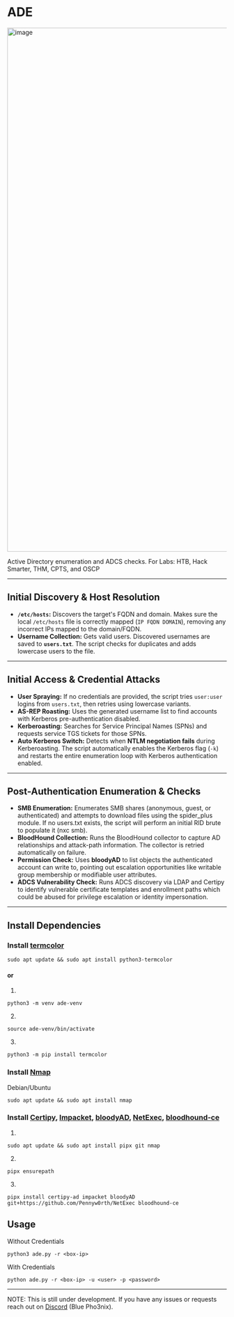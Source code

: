 # ADE

<img width="1669" height="1203" alt="image" src="https://github.com/user-attachments/assets/70d7dbc9-b4ba-41c1-b3f1-89b95d25d9b5" />


Active Directory enumeration and ADCS checks. 
For Labs: HTB, Hack Smarter, THM, CPTS, and OSCP

---

## Initial Discovery & Host Resolution

* **`/etc/hosts`:** Discovers the target's FQDN and domain. Makes sure the local `/etc/hosts` file is correctly mapped (`IP FQDN DOMAIN`), removing any incorrect IPs mapped to the domain/FQDN.
* **Username Collection:** Gets valid users. Discovered usernames are saved to **`users.txt`**. The script checks for duplicates and adds lowercase users to the file.

---

## Initial Access & Credential Attacks
* **User Spraying:** If no credentials are provided, the script tries `user:user` logins from `users.txt`, then retries using lowercase variants.
* **AS-REP Roasting:** Uses the generated username list to find accounts with Kerberos pre-authentication disabled.
* **Kerberoasting:** Searches for Service Principal Names (SPNs) and requests service TGS tickets for those SPNs.
* **Auto Kerberos Switch:** Detects when **NTLM negotiation fails** during Kerberoasting. The script automatically enables the Kerberos flag (`-k`) and restarts the entire enumeration loop with Kerberos authentication enabled.

---

## Post-Authentication Enumeration & Checks

* **SMB Enumeration:** Enumerates SMB shares (anonymous, guest, or authenticated) and attempts to download files using the spider_plus module. If no users.txt exists, the script will perform an initial RID brute to populate it (nxc smb).
* **BloodHound Collection:** Runs the BloodHound collector to capture AD relationships and attack-path information. The collector is retried automatically on failure.
* **Permission Check:** Uses **bloodyAD** to list objects the authenticated account can write to, pointing out escalation opportunities like writable group membership or modifiable user attributes.
* **ADCS Vulnerability Check:** Runs ADCS discovery via LDAP and Certipy to identify vulnerable certificate templates and enrollment paths which could be abused for privilege escalation or identity impersonation.

---

## Install Dependencies

### Install [termcolor](https://pypi.org/project/termcolor/)

```
sudo apt update && sudo apt install python3-termcolor
```
#### or 
1.
```
python3 -m venv ade-venv
```
2.
```
source ade-venv/bin/activate
```
3.
```
python3 -m pip install termcolor
```
### Install [Nmap](https://nmap.org/)

Debian/Ubuntu
```
sudo apt update && sudo apt install nmap
```

### Install [Certipy](https://github.com/ly4k/Certipy), [Impacket](https://github.com/fortra/impacket), [bloodyAD](https://github.com/CravateRouge/bloodyAD), [NetExec](https://github.com/Pennyw0rth/NetExec),  [bloodhound-ce](http://github.com/dirkjanm/BloodHound.py)

1.
```
sudo apt update && sudo apt install pipx git nmap 
```
2.
```
pipx ensurepath
```
3.
```
pipx install certipy-ad impacket bloodyAD git+https://github.com/Pennyw0rth/NetExec bloodhound-ce
```

## Usage

Without Credentials
```
python3 ade.py -r <box-ip>
```

With Credentials
```
python ade.py -r <box-ip> -u <user> -p <password> 
```

---

NOTE: This is still under development. If you have any issues or requests reach out on [Discord](https://discord.gg/TujAjYXJjr) (Blue Pho3nix).

